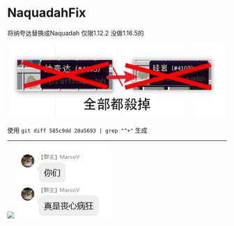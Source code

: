 # NaquadahFix
将纳夸达替换成Naquadah
仅限1.12.2 没做1.16.5的  

![](docs/EZ2.png)

使用 `git diff 585c9dd 20a5693 | grep "^+"` 生成

---
![](docs/EZ4.png)
![](docs/EZ3.png)

